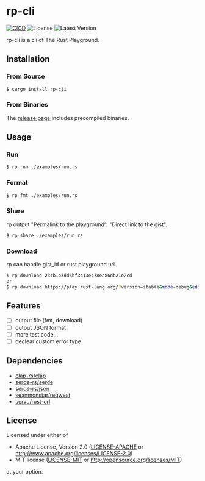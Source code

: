 # rp-cli

[![CICD](https://github.com/naoto0822/rp-cli/actions/workflows/cicd.yml/badge.svg)](https://github.com/naoto0822/rp-cli/actions/workflows/cicd.yml)
![License](https://img.shields.io/crates/l/rp-cli)
![Latest Version](https://img.shields.io/crates/v/rp-cli)

rp-cli is a cli of The Rust Playground.

## Installation

### From Source

```bash
$ cargo install rp-cli
```

### From Binaries

The [release page](https://github.com/naoto0822/rp-cli/releases) includes precompiled binaries.

## Usage

### Run

```bash
$ rp run ./examples/run.rs
```

### Format

```bash
$ rp fmt ./examples/run.rs
```

### Share

rp output "Permalink to the playground", "Direct link to the gist".

```bash
$ rp share ./examples/run.rs
```

### Download

rp can handle gist_id or rust playground url.

```bash
$ rp download 234b1b3dd6bf3c13ec78ea86db21e2cd
or
$ rp download https://play.rust-lang.org/?version=stable&mode=debug&edition=2021&gist=234b1b3dd6bf3c13ec78ea86db21e2cd
```

## Features

- [ ] output file (fmt, download)
- [ ] output JSON format
- [ ] more test code...
- [ ] declear custom error type

## Dependencies

- [clap-rs/clap](https://github.com/clap-rs/clap)
- [serde-rs/serde](https://github.com/serde-rs/serde)
- [serde-rs/json](https://github.com/serde-rs/json)
- [seanmonstar/reqwest](https://github.com/seanmonstar/reqwest)
- [servo/rust-url](https://github.com/servo/rust-url)

## License

Licensed under either of

 * Apache License, Version 2.0
   ([LICENSE-APACHE](LICENSE-APACHE) or http://www.apache.org/licenses/LICENSE-2.0)
 * MIT license
   ([LICENSE-MIT](LICENSE-MIT) or http://opensource.org/licenses/MIT)

at your option.
